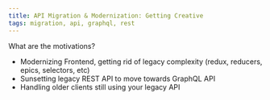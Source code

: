 ```yaml
---
title: API Migration & Modernization: Getting Creative
tags: migration, api, graphql, rest
---
```



What are the motivations?
- Modernizing Frontend, getting rid of legacy complexity (redux, reducers, epics, selectors, etc)
- Sunsetting legacy REST API to move towards GraphQL API
- Handling older clients still using your legacy API

